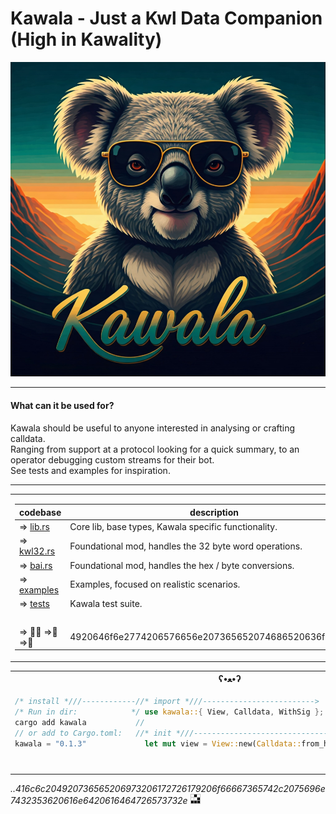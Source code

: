 <!--  
  @title  : README.md 
  @author : Maka 
  @notice : follow the white rabbit go full kawala 😉🧀🃏
<3 -->

# Kawala - Just a Kwl Data Companion (High in Kawality)

   <img src="misc/assets/kawala-800.png" width=800 >
            <!--  p.s good vibes for you -->
              
---

#### What can it be used for?
Kawala should be useful to anyone interested in analysing or crafting calldata. <br>
Ranging from support at a protocol looking for a quick summary, to an operator debugging custom streams for their bot. <br>
See tests and examples for inspiration.

---

<table class="fixed-align">
  <tbody>
    <tr>
  <td>  
      
| codebase                     | description                                           |
|------------------------------|-------------------------------------------------------|
| => [lib.rs](src/lib.rs)      | Core lib, base types, Kawala specific functionality.  | 
| => [kwl32.rs](src/kwl32.rs)  | Foundational mod, handles the 32 byte word operations.| 
| => [bai.rs](src/bai.rs)      | Foundational mod, handles the hex / byte conversions. |
| => [examples](examples/)     | Examples, focused on realistic scenarios.             |
| => [tests](tests/)           | Kawala test suite.                                    |
|      <img width=135/>        |                     <img width=430/>                  |
| =>     👨‍💻 =>🐇=>🐨         |  4920646f6e2774206576656e207365652074686520636f64652e | <!-- I don't even see the code. -->
  </td>

  <td valign="top", valign="right">

|   [version history](misc/kawalas_log.md)  | 
|-------------------------------------------|
|  => [v0.1.3](misc/kawalas_log.md#v013)    |
|  => [v0.1.2](misc/kawalas_log.md#v012)    |
|  => [v0.1.1](misc/kawalas_log.md#v011)    | 
|  =>             --------                  | 
|            <img width=100/>               |

  </td>
    </tr>
  </tbody>
</table>

<table class="fixed-align">
  <tbody>
   <tr>
  <th>
    ʕ•ﻌ•ʔ
  </th>
    </tr>  
    <tr>
  <td valign="top", valign="center">
     
```rust
/* install *///------------//* import *///------------------------->
/* Run in dir:            */ use kawala::{ View, Calldata, WithSig }; 
cargo add kawala           // 
// or add to Cargo.toml:   //* init *///------------------------------------------------------->
kawala = "0.1.3"             let mut view = View::new(Calldata::from_hex("ff"), WithSig::False);
``` 
</td>
  </tr>
 
  <tr>
<td>
  <img width=800/>
</td>
  </tr>
</table>

_..416c6c204920736565206973206172726179206f66667365742c2075696e7432353620616e6420616464726573732e_ ![image](misc/assets/glider.png)
                    <!--  All I see is array offset, uint256 and address. -->
                                                                                                           <!-- say free <3 -->
                                                                                                           